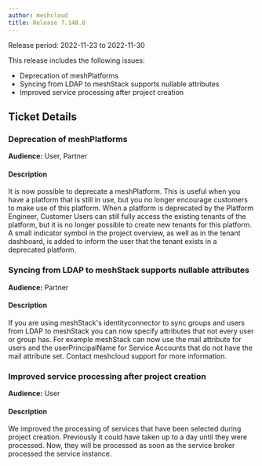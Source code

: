```yaml
---
author: meshcloud
title: Release 7.148.0
---
```


Release period: 2022-11-23 to 2022-11-30

This release includes the following issues:
* Deprecation of meshPlatforms
* Syncing from LDAP to meshStack supports nullable attributes
* Improved service processing after project creation
<!--truncate-->

## Ticket Details
### Deprecation of meshPlatforms
**Audience:** User, Partner<br>

#### Description
It is now possible to deprecate a meshPlatform. This is useful when you have a platform that is
still in use, but you no longer encourage customers to make use of this platform.
When a platform is deprecated by the Platform Engineer, Customer Users can still fully access the 
existing tenants of the platform, but it is no longer possible to create new tenants for this platform.
A small indicator symbol in the project overview, as well as in the tenant dashboard, is added to 
inform the user that the tenant exists in a deprecated platform.

### Syncing from LDAP to meshStack supports nullable attributes
**Audience:** Partner<br>

#### Description
If you are using meshStack's identityconnector to sync groups and users from LDAP to meshStack you can now specify attributes that not every user or group has.
For example meshStack can now use the mail attribute for users and the userPrincipalName for Service Accounts that do not have the mail attribute set.
Contact meshcloud support for more information.

### Improved service processing after project creation
**Audience:** User<br>

#### Description
We improved the processing of services that have been selected during project creation. Previously it could have taken up to a day until they were processed. Now, they will be processed as soon as the service broker processed the service instance.

